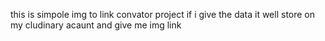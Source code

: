 this is simpole img to link convator project if i give the data it well store on my cludinary acaunt and give me img link
